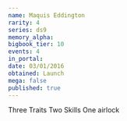 ```yaml
---
name: Maquis Eddington
rarity: 4
series: ds9
memory_alpha:
bigbook_tier: 10
events: 4
in_portal:
date: 03/01/2016
obtained: Launch
mega: false
published: true
---
```


Three Traits
Two Skills
One airlock
